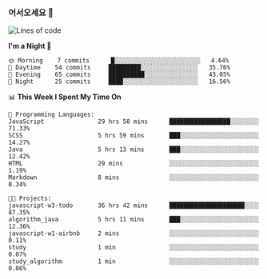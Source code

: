 ### 어서오세요 👋

<!--START_SECTION:waka-->
![Lines of code](https://img.shields.io/badge/From%20Hello%20World%20I%27ve%20Written-5.2%20million%20lines%20of%20code-blue)

**I'm a Night 🦉** 

```text
🌞 Morning    7 commits      █░░░░░░░░░░░░░░░░░░░░░░░░   4.64% 
🌆 Daytime    54 commits     █████████░░░░░░░░░░░░░░░░   35.76% 
🌃 Evening    65 commits     ██████████░░░░░░░░░░░░░░░   43.05% 
🌙 Night      25 commits     ████░░░░░░░░░░░░░░░░░░░░░   16.56%

```


📊 **This Week I Spent My Time On** 

```text
💬 Programming Languages: 
JavaScript               29 hrs 58 mins      █████████████████░░░░░░░░   71.33% 
SCSS                     5 hrs 59 mins       ███░░░░░░░░░░░░░░░░░░░░░░   14.27% 
Java                     5 hrs 13 mins       ███░░░░░░░░░░░░░░░░░░░░░░   12.42% 
HTML                     29 mins             ░░░░░░░░░░░░░░░░░░░░░░░░░   1.19% 
Markdown                 8 mins              ░░░░░░░░░░░░░░░░░░░░░░░░░   0.34%

🐱‍💻 Projects: 
javascript-w3-todo       36 hrs 42 mins      █████████████████████░░░░   87.35% 
algorithm_java           5 hrs 11 mins       ███░░░░░░░░░░░░░░░░░░░░░░   12.36% 
javascript-w1-airbnb     2 mins              ░░░░░░░░░░░░░░░░░░░░░░░░░   0.11% 
study                    1 min               ░░░░░░░░░░░░░░░░░░░░░░░░░   0.07% 
study_algorithm          1 min               ░░░░░░░░░░░░░░░░░░░░░░░░░   0.06%

```


<!--END_SECTION:waka-->
